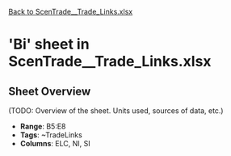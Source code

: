 [Back to ScenTrade__Trade_Links.xlsx](README.md)

# 'Bi' sheet in ScenTrade__Trade_Links.xlsx

## Sheet Overview

(TODO: Overview of the sheet. Units used, sources of data, etc.)

- **Range**: B5:E8
- **Tags**: ~TradeLinks
- **Columns**: ELC, NI, SI

